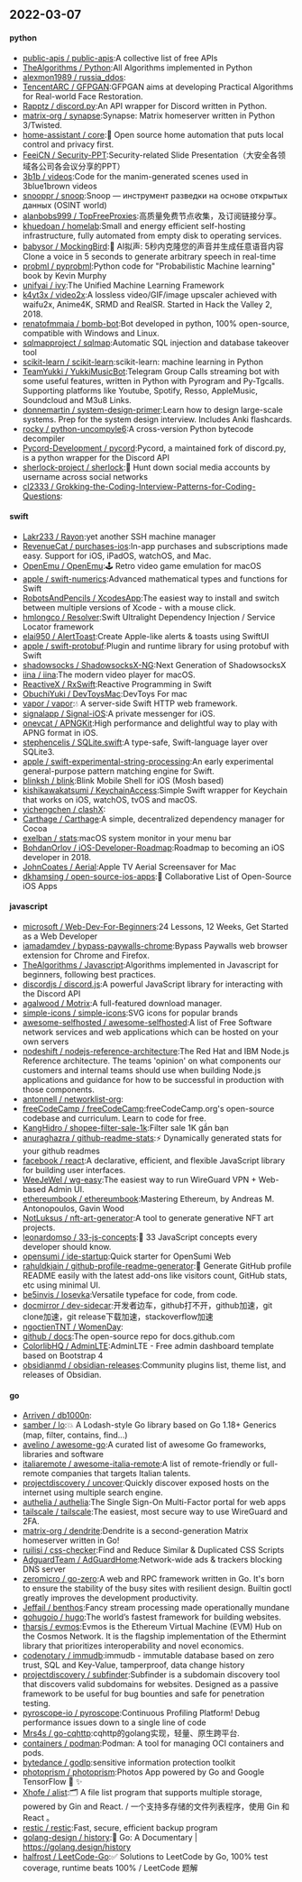 ## 2022-03-07

#### python
* [public-apis / public-apis](https://github.com/public-apis/public-apis):A collective list of free APIs
* [TheAlgorithms / Python](https://github.com/TheAlgorithms/Python):All Algorithms implemented in Python
* [alexmon1989 / russia_ddos](https://github.com/alexmon1989/russia_ddos):
* [TencentARC / GFPGAN](https://github.com/TencentARC/GFPGAN):GFPGAN aims at developing Practical Algorithms for Real-world Face Restoration.
* [Rapptz / discord.py](https://github.com/Rapptz/discord.py):An API wrapper for Discord written in Python.
* [matrix-org / synapse](https://github.com/matrix-org/synapse):Synapse: Matrix homeserver written in Python 3/Twisted.
* [home-assistant / core](https://github.com/home-assistant/core):🏡
Open source home automation that puts local control and privacy first.
* [FeeiCN / Security-PPT](https://github.com/FeeiCN/Security-PPT):Security-related Slide Presentation（大安全各领域各公司各会议分享的PPT）
* [3b1b / videos](https://github.com/3b1b/videos):Code for the manim-generated scenes used in 3blue1brown videos
* [snooppr / snoop](https://github.com/snooppr/snoop):Snoop — инструмент разведки на основе открытых данных (OSINT world)
* [alanbobs999 / TopFreeProxies](https://github.com/alanbobs999/TopFreeProxies):高质量免费节点收集，及订阅链接分享。
* [khuedoan / homelab](https://github.com/khuedoan/homelab):Small and energy efficient self-hosting infrastructure, fully automated from empty disk to operating services.
* [babysor / MockingBird](https://github.com/babysor/MockingBird):🚀
AI拟声: 5秒内克隆您的声音并生成任意语音内容 Clone a voice in 5 seconds to generate arbitrary speech in real-time
* [probml / pyprobml](https://github.com/probml/pyprobml):Python code for "Probabilistic Machine learning" book by Kevin Murphy
* [unifyai / ivy](https://github.com/unifyai/ivy):The Unified Machine Learning Framework
* [k4yt3x / video2x](https://github.com/k4yt3x/video2x):A lossless video/GIF/image upscaler achieved with waifu2x, Anime4K, SRMD and RealSR. Started in Hack the Valley 2, 2018.
* [renatofmmaia / bomb-bot](https://github.com/renatofmmaia/bomb-bot):Bot developed in python, 100% open-source, compatible with Windows and Linux.
* [sqlmapproject / sqlmap](https://github.com/sqlmapproject/sqlmap):Automatic SQL injection and database takeover tool
* [scikit-learn / scikit-learn](https://github.com/scikit-learn/scikit-learn):scikit-learn: machine learning in Python
* [TeamYukki / YukkiMusicBot](https://github.com/TeamYukki/YukkiMusicBot):Telegram Group Calls streaming bot with some useful features, written in Python with Pyrogram and Py-Tgcalls. Supporting platforms like Youtube, Spotify, Resso, AppleMusic, Soundcloud and M3u8 Links.
* [donnemartin / system-design-primer](https://github.com/donnemartin/system-design-primer):Learn how to design large-scale systems. Prep for the system design interview. Includes Anki flashcards.
* [rocky / python-uncompyle6](https://github.com/rocky/python-uncompyle6):A cross-version Python bytecode decompiler
* [Pycord-Development / pycord](https://github.com/Pycord-Development/pycord):Pycord, a maintained fork of discord.py, is a python wrapper for the Discord API
* [sherlock-project / sherlock](https://github.com/sherlock-project/sherlock):🔎
Hunt down social media accounts by username across social networks
* [cl2333 / Grokking-the-Coding-Interview-Patterns-for-Coding-Questions](https://github.com/cl2333/Grokking-the-Coding-Interview-Patterns-for-Coding-Questions):

#### swift
* [Lakr233 / Rayon](https://github.com/Lakr233/Rayon):yet another SSH machine manager
* [RevenueCat / purchases-ios](https://github.com/RevenueCat/purchases-ios):In-app purchases and subscriptions made easy. Support for iOS, iPadOS, watchOS, and Mac.
* [OpenEmu / OpenEmu](https://github.com/OpenEmu/OpenEmu):🕹
Retro video game emulation for macOS
* [apple / swift-numerics](https://github.com/apple/swift-numerics):Advanced mathematical types and functions for Swift
* [RobotsAndPencils / XcodesApp](https://github.com/RobotsAndPencils/XcodesApp):The easiest way to install and switch between multiple versions of Xcode - with a mouse click.
* [hmlongco / Resolver](https://github.com/hmlongco/Resolver):Swift Ultralight Dependency Injection / Service Locator framework
* [elai950 / AlertToast](https://github.com/elai950/AlertToast):Create Apple-like alerts & toasts using SwiftUI
* [apple / swift-protobuf](https://github.com/apple/swift-protobuf):Plugin and runtime library for using protobuf with Swift
* [shadowsocks / ShadowsocksX-NG](https://github.com/shadowsocks/ShadowsocksX-NG):Next Generation of ShadowsocksX
* [iina / iina](https://github.com/iina/iina):The modern video player for macOS.
* [ReactiveX / RxSwift](https://github.com/ReactiveX/RxSwift):Reactive Programming in Swift
* [ObuchiYuki / DevToysMac](https://github.com/ObuchiYuki/DevToysMac):DevToys For mac
* [vapor / vapor](https://github.com/vapor/vapor):💧
A server-side Swift HTTP web framework.
* [signalapp / Signal-iOS](https://github.com/signalapp/Signal-iOS):A private messenger for iOS.
* [onevcat / APNGKit](https://github.com/onevcat/APNGKit):High performance and delightful way to play with APNG format in iOS.
* [stephencelis / SQLite.swift](https://github.com/stephencelis/SQLite.swift):A type-safe, Swift-language layer over SQLite3.
* [apple / swift-experimental-string-processing](https://github.com/apple/swift-experimental-string-processing):An early experimental general-purpose pattern matching engine for Swift.
* [blinksh / blink](https://github.com/blinksh/blink):Blink Mobile Shell for iOS (Mosh based)
* [kishikawakatsumi / KeychainAccess](https://github.com/kishikawakatsumi/KeychainAccess):Simple Swift wrapper for Keychain that works on iOS, watchOS, tvOS and macOS.
* [yichengchen / clashX](https://github.com/yichengchen/clashX):
* [Carthage / Carthage](https://github.com/Carthage/Carthage):A simple, decentralized dependency manager for Cocoa
* [exelban / stats](https://github.com/exelban/stats):macOS system monitor in your menu bar
* [BohdanOrlov / iOS-Developer-Roadmap](https://github.com/BohdanOrlov/iOS-Developer-Roadmap):Roadmap to becoming an iOS developer in 2018.
* [JohnCoates / Aerial](https://github.com/JohnCoates/Aerial):Apple TV Aerial Screensaver for Mac
* [dkhamsing / open-source-ios-apps](https://github.com/dkhamsing/open-source-ios-apps):📱
Collaborative List of Open-Source iOS Apps

#### javascript
* [microsoft / Web-Dev-For-Beginners](https://github.com/microsoft/Web-Dev-For-Beginners):24 Lessons, 12 Weeks, Get Started as a Web Developer
* [iamadamdev / bypass-paywalls-chrome](https://github.com/iamadamdev/bypass-paywalls-chrome):Bypass Paywalls web browser extension for Chrome and Firefox.
* [TheAlgorithms / Javascript](https://github.com/TheAlgorithms/Javascript):Algorithms implemented in Javascript for beginners, following best practices.
* [discordjs / discord.js](https://github.com/discordjs/discord.js):A powerful JavaScript library for interacting with the Discord API
* [agalwood / Motrix](https://github.com/agalwood/Motrix):A full-featured download manager.
* [simple-icons / simple-icons](https://github.com/simple-icons/simple-icons):SVG icons for popular brands
* [awesome-selfhosted / awesome-selfhosted](https://github.com/awesome-selfhosted/awesome-selfhosted):A list of Free Software network services and web applications which can be hosted on your own servers
* [nodeshift / nodejs-reference-architecture](https://github.com/nodeshift/nodejs-reference-architecture):The Red Hat and IBM Node.js Reference architecture. The teams 'opinion' on what components our customers and internal teams should use when building Node.js applications and guidance for how to be successful in production with those components.
* [antonnell / networklist-org](https://github.com/antonnell/networklist-org):
* [freeCodeCamp / freeCodeCamp](https://github.com/freeCodeCamp/freeCodeCamp):freeCodeCamp.org's open-source codebase and curriculum. Learn to code for free.
* [KangHidro / shopee-filter-sale-1k](https://github.com/KangHidro/shopee-filter-sale-1k):Filter sale 1K gần bạn
* [anuraghazra / github-readme-stats](https://github.com/anuraghazra/github-readme-stats):⚡
Dynamically generated stats for your github readmes
* [facebook / react](https://github.com/facebook/react):A declarative, efficient, and flexible JavaScript library for building user interfaces.
* [WeeJeWel / wg-easy](https://github.com/WeeJeWel/wg-easy):The easiest way to run WireGuard VPN + Web-based Admin UI.
* [ethereumbook / ethereumbook](https://github.com/ethereumbook/ethereumbook):Mastering Ethereum, by Andreas M. Antonopoulos, Gavin Wood
* [NotLuksus / nft-art-generator](https://github.com/NotLuksus/nft-art-generator):A tool to generate generative NFT art projects.
* [leonardomso / 33-js-concepts](https://github.com/leonardomso/33-js-concepts):📜
33 JavaScript concepts every developer should know.
* [opensumi / ide-startup](https://github.com/opensumi/ide-startup):Quick starter for OpenSumi Web
* [rahuldkjain / github-profile-readme-generator](https://github.com/rahuldkjain/github-profile-readme-generator):🚀
Generate GitHub profile README easily with the latest add-ons like visitors count, GitHub stats, etc using minimal UI.
* [be5invis / Iosevka](https://github.com/be5invis/Iosevka):Versatile typeface for code, from code.
* [docmirror / dev-sidecar](https://github.com/docmirror/dev-sidecar):开发者边车，github打不开，github加速，git clone加速，git release下载加速，stackoverflow加速
* [ngoctienTNT / WomenDay](https://github.com/ngoctienTNT/WomenDay):
* [github / docs](https://github.com/github/docs):The open-source repo for docs.github.com
* [ColorlibHQ / AdminLTE](https://github.com/ColorlibHQ/AdminLTE):AdminLTE - Free admin dashboard template based on Bootstrap 4
* [obsidianmd / obsidian-releases](https://github.com/obsidianmd/obsidian-releases):Community plugins list, theme list, and releases of Obsidian.

#### go
* [Arriven / db1000n](https://github.com/Arriven/db1000n):
* [samber / lo](https://github.com/samber/lo):💥
A Lodash-style Go library based on Go 1.18+ Generics (map, filter, contains, find...)
* [avelino / awesome-go](https://github.com/avelino/awesome-go):A curated list of awesome Go frameworks, libraries and software
* [italiaremote / awesome-italia-remote](https://github.com/italiaremote/awesome-italia-remote):A list of remote-friendly or full-remote companies that targets Italian talents.
* [projectdiscovery / uncover](https://github.com/projectdiscovery/uncover):Quickly discover exposed hosts on the internet using multiple search engine.
* [authelia / authelia](https://github.com/authelia/authelia):The Single Sign-On Multi-Factor portal for web apps
* [tailscale / tailscale](https://github.com/tailscale/tailscale):The easiest, most secure way to use WireGuard and 2FA.
* [matrix-org / dendrite](https://github.com/matrix-org/dendrite):Dendrite is a second-generation Matrix homeserver written in Go!
* [ruilisi / css-checker](https://github.com/ruilisi/css-checker):Find and Reduce Similar & Duplicated CSS Scripts
* [AdguardTeam / AdGuardHome](https://github.com/AdguardTeam/AdGuardHome):Network-wide ads & trackers blocking DNS server
* [zeromicro / go-zero](https://github.com/zeromicro/go-zero):A web and RPC framework written in Go. It's born to ensure the stability of the busy sites with resilient design. Builtin goctl greatly improves the development productivity.
* [Jeffail / benthos](https://github.com/Jeffail/benthos):Fancy stream processing made operationally mundane
* [gohugoio / hugo](https://github.com/gohugoio/hugo):The world’s fastest framework for building websites.
* [tharsis / evmos](https://github.com/tharsis/evmos):Evmos is the Ethereum Virtual Machine (EVM) Hub on the Cosmos Network. It is the flagship implementation of the Ethermint library that prioritizes interoperability and novel economics.
* [codenotary / immudb](https://github.com/codenotary/immudb):immudb - immutable database based on zero trust, SQL and Key-Value, tamperproof, data change history
* [projectdiscovery / subfinder](https://github.com/projectdiscovery/subfinder):Subfinder is a subdomain discovery tool that discovers valid subdomains for websites. Designed as a passive framework to be useful for bug bounties and safe for penetration testing.
* [pyroscope-io / pyroscope](https://github.com/pyroscope-io/pyroscope):Continuous Profiling Platform! Debug performance issues down to a single line of code
* [Mrs4s / go-cqhttp](https://github.com/Mrs4s/go-cqhttp):cqhttp的golang实现，轻量、原生跨平台.
* [containers / podman](https://github.com/containers/podman):Podman: A tool for managing OCI containers and pods.
* [bytedance / godlp](https://github.com/bytedance/godlp):sensitive information protection toolkit
* [photoprism / photoprism](https://github.com/photoprism/photoprism):Photos App powered by Go and Google TensorFlow
🌈
✨
* [Xhofe / alist](https://github.com/Xhofe/alist):🗂️
A file list program that supports multiple storage, powered by Gin and React. / 一个支持多存储的文件列表程序，使用 Gin 和 React 。
* [restic / restic](https://github.com/restic/restic):Fast, secure, efficient backup program
* [golang-design / history](https://github.com/golang-design/history):📝
Go: A Documentary | https://golang.design/history
* [halfrost / LeetCode-Go](https://github.com/halfrost/LeetCode-Go):✅
Solutions to LeetCode by Go, 100% test coverage, runtime beats 100% / LeetCode 题解
